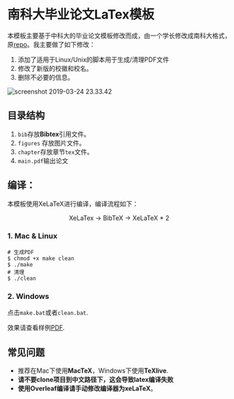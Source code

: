 # 南科大毕业论文LaTex模板
本模板主要基于中科大的毕业论文模板修改而成，由一个学长修改成南科大格式，原[repo](https://github.com/whzecomjm/sustcthesis)。我主要做了如下修改：
1. 添加了适用于Linux/Unix的脚本用于生成/清理PDF文件
2. 修改了新版的校徽和校名。
3. 删除不必要的信息。

![screenshot 2019-03-24 23.33.42](https://ws4.sinaimg.cn/large/006tKfTcgy1g1eb6auhdmj30kq0qx775.jpg)

## 目录结构

1. `bib`存放**Bibtex**引用文件。
2. `figures` 存放图片文件。
3. `chapter`存放章节`tex`文件。
4. `main.pdf`输出论文

## 编译：

本模板使用XeLaTeX进行编译，编译流程如下：

<center>XeLaTex -> BibTeX -> XeLaTeX * 2</center>

### 1. Mac & Linux

```shell
# 生成PDF
$ chmod +x make clean
$ ./make
# 清理
$ ./clean
```

### 2. Windows

点击`make.bat`或者`clean.bat`.

效果请查看样例[PDF]().

##  常见问题

- 推荐在Mac下使用**MacTeX**，Windows下使用**TeXlive**.
- **请不要clone项目到中文路径下，这会导致latex编译失败**
- **使用Overleaf编译请手动修改编译器为xeLaTeX**。
